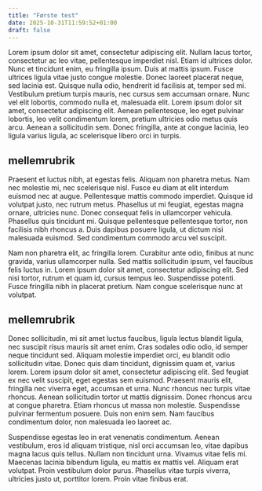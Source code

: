 ```yaml
---
title: "Første test"
date: 2025-10-31T11:59:52+01:00
draft: false
---
```


Lorem ipsum dolor sit amet, consectetur adipiscing elit. Nullam lacus tortor, consectetur ac leo vitae, pellentesque imperdiet nisl. Etiam id ultrices dolor. Nunc et tincidunt enim, eu fringilla ipsum. Duis at mattis ipsum. Fusce ultrices ligula vitae justo congue molestie. Donec laoreet placerat neque, sed lacinia est. Quisque nulla odio, hendrerit id facilisis at, tempor sed mi. Vestibulum pretium turpis mauris, nec cursus sem accumsan ornare. Nunc vel elit lobortis, commodo nulla et, malesuada elit. Lorem ipsum dolor sit amet, consectetur adipiscing elit. Aenean pellentesque, leo eget pulvinar lobortis, leo velit condimentum lorem, pretium ultricies odio metus quis arcu. Aenean a sollicitudin sem. Donec fringilla, ante at congue lacinia, leo ligula varius ligula, ac scelerisque libero orci in turpis.

## mellemrubrik
Praesent et luctus nibh, at egestas felis. Aliquam non pharetra metus. Nam nec molestie mi, nec scelerisque nisl. Fusce eu diam at elit interdum euismod nec at augue. Pellentesque mattis commodo imperdiet. Quisque id volutpat justo, nec rutrum metus. Phasellus ut mi feugiat, egestas magna ornare, ultricies nunc. Donec consequat felis in ullamcorper vehicula. Phasellus quis tincidunt mi. Quisque pellentesque pellentesque tortor, non facilisis nibh rhoncus a. Duis dapibus posuere ligula, ut dictum nisi malesuada euismod. Sed condimentum commodo arcu vel suscipit.

Nam non pharetra elit, ac fringilla lorem. Curabitur ante odio, finibus at nunc gravida, varius ullamcorper nulla. Sed mattis sollicitudin ipsum, vel faucibus felis luctus in. Lorem ipsum dolor sit amet, consectetur adipiscing elit. Sed nisi tortor, rutrum et quam id, cursus tempus leo. Suspendisse potenti. Fusce fringilla nibh in placerat pretium. Nam congue scelerisque nunc at volutpat.

## mellemrubrik
Donec sollicitudin, mi sit amet luctus faucibus, ligula lectus blandit ligula, nec suscipit risus mauris sit amet enim. Cras sodales odio odio, id semper neque tincidunt sed. Aliquam molestie imperdiet orci, eu blandit odio sollicitudin vitae. Donec quis diam tincidunt, dignissim quam et, varius lorem. Lorem ipsum dolor sit amet, consectetur adipiscing elit. Sed feugiat ex nec velit suscipit, eget egestas sem euismod. Praesent mauris elit, fringilla nec viverra eget, accumsan et urna. Nunc rhoncus nec turpis vitae rhoncus. Aenean sollicitudin tortor ut mattis dignissim. Donec rhoncus arcu at congue pharetra. Etiam rhoncus ut massa non molestie. Suspendisse pulvinar fermentum posuere. Duis non enim sem. Nam faucibus condimentum dolor, non malesuada leo laoreet ac.

Suspendisse egestas leo in erat venenatis condimentum. Aenean vestibulum, eros id aliquam tristique, nisl orci accumsan leo, vitae dapibus magna lacus quis tellus. Nullam non tincidunt urna. Vivamus vitae felis mi. Maecenas lacinia bibendum ligula, eu mattis ex mattis vel. Aliquam erat volutpat. Proin vestibulum dolor purus. Phasellus vitae turpis viverra, ultricies justo ut, porttitor lorem. Proin vitae finibus erat. 
